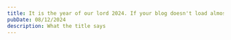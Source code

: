 ```yaml
---
title: It is the year of our lord 2024. If your blog doesn't load almost instantly and meet basically all accessibility standards I am going to drop a piano on you.
pubDate: 08/12/2024
description: What the title says
---
```



